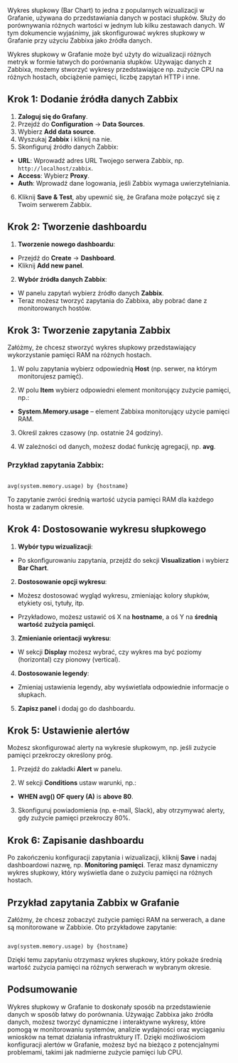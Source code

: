   

Wykres słupkowy (Bar Chart) to jedna z popularnych wizualizacji w Grafanie, używana do przedstawiania danych w postaci słupków. Służy do porównywania różnych wartości w jednym lub kilku zestawach danych. W tym dokumencie wyjaśnimy, jak skonfigurować wykres słupkowy w Grafanie przy użyciu Zabbixa jako źródła danych.

Wykres słupkowy w Grafanie może być użyty do wizualizacji różnych metryk w formie łatwych do porównania słupków. Używając danych z Zabbixa, możemy stworzyć wykresy przedstawiające np. zużycie CPU na różnych hostach, obciążenie pamięci, liczbę zapytań HTTP i inne.

  

## Krok 1: Dodanie źródła danych Zabbix

1. **Zaloguj się do Grafany**.
2. Przejdź do **Configuration** → **Data Sources**.
3. Wybierz **Add data source**.
4. Wyszukaj **Zabbix** i kliknij na nie.
5. Skonfiguruj źródło danych Zabbix:
- **URL**: Wprowadź adres URL Twojego serwera Zabbix, np. `http://localhost/zabbix`.
- **Access**: Wybierz **Proxy**.
- **Auth**: Wprowadź dane logowania, jeśli Zabbix wymaga uwierzytelniania.
6. Kliknij **Save & Test**, aby upewnić się, że Grafana może połączyć się z Twoim serwerem Zabbix.

## Krok 2: Tworzenie dashboardu

  

1. **Tworzenie nowego dashboardu**:
- Przejdź do **Create** → **Dashboard**.
- Kliknij **Add new panel**.
2. **Wybór źródła danych Zabbix**:
- W panelu zapytań wybierz źródło danych **Zabbix**.
- Teraz możesz tworzyć zapytania do Zabbixa, aby pobrać dane z monitorowanych hostów.
## Krok 3: Tworzenie zapytania Zabbix

Załóżmy, że chcesz stworzyć wykres słupkowy przedstawiający wykorzystanie pamięci RAM na różnych hostach.

  

1. W polu zapytania wybierz odpowiednią **Host** (np. serwer, na którym monitorujesz pamięć).

2. W polu **Item** wybierz odpowiedni element monitorujący zużycie pamięci, np.:

- **System.Memory.usage** – element Zabbixa monitorujący użycie pamięci RAM.

3. Określ zakres czasowy (np. ostatnie 24 godziny).

4. W zależności od danych, możesz dodać funkcję agregacji, np. **avg**.

  

### Przykład zapytania Zabbix:

  

```zabbix

avg(system.memory.usage) by {hostname}

```

  

To zapytanie zwróci średnią wartość użycia pamięci RAM dla każdego hosta w zadanym okresie.

  

## Krok 4: Dostosowanie wykresu słupkowego

  

1. **Wybór typu wizualizacji**:

- Po skonfigurowaniu zapytania, przejdź do sekcji **Visualization** i wybierz **Bar Chart**.

2. **Dostosowanie opcji wykresu**:

- Możesz dostosować wygląd wykresu, zmieniając kolory słupków, etykiety osi, tytuły, itp.

- Przykładowo, możesz ustawić oś X na **hostname**, a oś Y na **średnią wartość zużycia pamięci**.

  

3. **Zmienianie orientacji wykresu**:

- W sekcji **Display** możesz wybrać, czy wykres ma być poziomy (horizontal) czy pionowy (vertical).

  

4. **Dostosowanie legendy**:

- Zmieniaj ustawienia legendy, aby wyświetlała odpowiednie informacje o słupkach.

  

5. **Zapisz panel** i dodaj go do dashboardu.

  

## Krok 5: Ustawienie alertów

  

Możesz skonfigurować alerty na wykresie słupkowym, np. jeśli zużycie pamięci przekroczy określony próg.

  

1. Przejdź do zakładki **Alert** w panelu.

2. W sekcji **Conditions** ustaw warunki, np.:

- **WHEN avg() OF query (A)** is **above 80**.

3. Skonfiguruj powiadomienia (np. e-mail, Slack), aby otrzymywać alerty, gdy zużycie pamięci przekroczy 80%.

  

## Krok 6: Zapisanie dashboardu

  

Po zakończeniu konfiguracji zapytania i wizualizacji, kliknij **Save** i nadaj dashboardowi nazwę, np. **Monitoring pamięci**. Teraz masz dynamiczny wykres słupkowy, który wyświetla dane o zużyciu pamięci na różnych hostach.

  

## Przykład zapytania Zabbix w Grafanie

  

Załóżmy, że chcesz zobaczyć zużycie pamięci RAM na serwerach, a dane są monitorowane w Zabbixie. Oto przykładowe zapytanie:

  

```zabbix

avg(system.memory.usage) by {hostname}

```

  

Dzięki temu zapytaniu otrzymasz wykres słupkowy, który pokaże średnią wartość zużycia pamięci na różnych serwerach w wybranym okresie.

  

## Podsumowanie

  

Wykres słupkowy w Grafanie to doskonały sposób na przedstawienie danych w sposób łatwy do porównania. Używając Zabbixa jako źródła danych, możesz tworzyć dynamiczne i interaktywne wykresy, które pomogą w monitorowaniu systemów, analizie wydajności oraz wyciąganiu wniosków na temat działania infrastruktury IT. Dzięki możliwościom konfiguracji alertów w Grafanie, możesz być na bieżąco z potencjalnymi problemami, takimi jak nadmierne zużycie pamięci lub CPU.